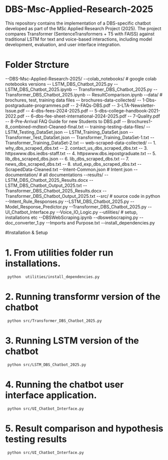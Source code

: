 # DBS-Msc-Applied-Research-2025
This repository contains the implementation of a DBS-specific chatbot developed as part of the MSc Applied Research Project (2025). The project compares Transformer (SentenceTransformers + T5 with FAISS) against traditional LSTM for text and voice-based interactions, including model development, evaluation, and user interface integration.

# Folder Strcture 

--DBS-Msc-Applied-Research-2025/
    --colab_notebooks/                                              # google colab notebooks versions 
        -- LSTM_DBS_Chatbot_2025.py
        -- LSTM_DBS_Chatbot_2025.ipynb
        -- Transformer_DBS_Chatbot_2025.py
        -- Transformer_DBS_Chatbot_2025.ipynb
        -- ResultComparison.ipynb
    --data/                                                          # brochures, test, training data files
        -- brochures-data-collected/
            -- 1-Dbs-postgraduate-programmes.pdf
            -- 2-FAQs-DBS.pdf
            -- 3-LTA-Newsletter-Issue.pdf
            -- 4-dbs-fees-2024-2025.pdf
            -- 5-dbs-college-handbook-2021-2022.pdf
            -- 6-dbs-fee-sheet-international-2024-2025.pdf
            -- 7-Quality.pdf
            -- 8-Pre-Arrival FAQ Guide for new Students to DBS.pdf
            -- Brochures1-8_combined-mdtext-Cleaned-final.txt
        -- training-testing-data-files/
            -- LSTM_Testing_DataSet.json
            -- LSTM_Training_DataSet.json
            -- Transformer_Test_DataSet.json
            -- Transformer_Training_DataSet-1.txt
            -- Transformer_Training_DataSet-2.txt
        -- web-scraped-data-collected/
            -- 1. why_dbs_scraped_dbs.txt
            -- 2. contact_us_dbs_scraped_dbs.txt
            -- 3. httpswww.dbs.iedbs-staff.txt
            -- 4. httpswww.dbs.iepostgraduate.txt
            -- 5. lib_dbs_scraped_dbs.json
            -- 6. lib_dbs_scraped_dbs.txt
            -- 7. news_dbs_scraped_dbs.txt
            -- 8. stud_exp_dbs_scraped_dbs.txt
            -- ScrapedData-Cleaned.txt
        --Intent-Common.json                                                # Intent json 
    --documentation/                                                        # all documentations
    --results/
        --LSTM_DBS_Chatbot_2025_Results.docx
        --LSTM_DBS_Chatbot_Output_2025.txt
        --Transformer_DBS_Chatbot_2025_Results.docx
        --Transformer_DBS_Chatbot_Output_2025.txt
    --src/                                                                  # source code in python
        --Intent_Rule_Responses.py
        --LSTM_DBS_Chatbot_2025.py
        --Model_Response_Predictor.py
        --Transformer_DBS_Chatbot_2025.py
        --UI_Chatbot_Interface.py
        --Voice_IO_Logic.py
    --utilities/                                                             # setup, installations etc
        --DBSWebScraping.ipynb
        --dbswebscraping.py
        --doc_converter_1.py
        --Imports and Purpose.txt
        --install_dependencies.py

#Installation & Setup

# 1. From utilities folder run installations. 
     python  utilities/install_dependencies.py
# 2. Running transformr version of the chatbot
     python src/Transformer_DBS_Chatbot_2025.py
# 3. Running LSTM version of the chatbot
     python src/LSTM_DBS_Chatbot_2025.py
# 4. Running the chatbot user interface application. 
     python src/UI_Chatbot_Interface.py
# 5. Result comparison and hypothesis testing results
     python src/UI_Chatbot_Interface.py